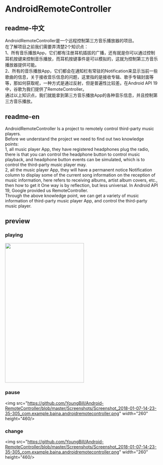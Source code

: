 # AndroidRemoteController

## readme-中文
AndroidRemoteController是一个远程控制第三方音乐播放器的项目。
<br/>
在了解项目之前我们需要弄清楚2个知识点：
<br/>
1、所有音乐播放App，它们都有注册耳机插拔的广播，还有就是你可以通过控制耳机按键来控制音乐播放，而耳机按键事件是可以模拟的，这就为控制第三方音乐播放器提供可能。
<br/>
2、所有的音乐播放App，它们都会在通知栏有常驻的Notification来显示当前一些歌曲的信息，关于接收音乐信息的问题，这里指的是接收专辑、歌手专辑封面等等，那如何获取呢，一种方式是通过反射，但是普遍性比较差。在Android API 19中，谷歌为我们提供了RemoteController。
<br/>
通过以上知识点，我们就能拿到第三方音乐播放App的各种音乐信息，并且控制第三方音乐播放。

## readme-en 
AndroidRemoteController Is a project to remotely control third-party music players.
<br/>
Before we understand the project we need to find out two knowledge points:
<br/>
1, all music player App, they have registered headphones plug the radio, there is that you can control the headphone button to control music playback, and headphone button events can be simulated, which is to control the third-party music player may.
<br/>
2, all the music player App, they will have a permanent notice Notification column to display some of the current song information on the reception of music information, here refers to receiving albums, artist album covers, etc., then how to get it One way is by reflection, but less universal. In Android API 19, Google provided us RemoteController.
<br/>
Through the above knowledge point, we can get a variety of music information of third-party music player App, and control the third-party music player.

## preview

### playing
<img src="https://github.com/YoungBill/Android-RemoteController/blob/master/Screenshots/Screenshot_2018-01-07-14-23-24-904_com.example.baina.androidremotecontroller.png" width="260" height="460"/>

### pause
<img src="https://github.com/YoungBill/Android-RemoteController/blob/master/Screenshots/Screenshot_2018-01-07-14-23-35-305_com.example.baina.androidremotecontroller.png" width="260" height="460/>  

### change
<img src="https://github.com/YoungBill/Android-RemoteController/blob/master/Screenshots/Screenshot_2018-01-07-14-23-35-305_com.example.baina.androidremotecontroller.png" width="260" height="460/>

